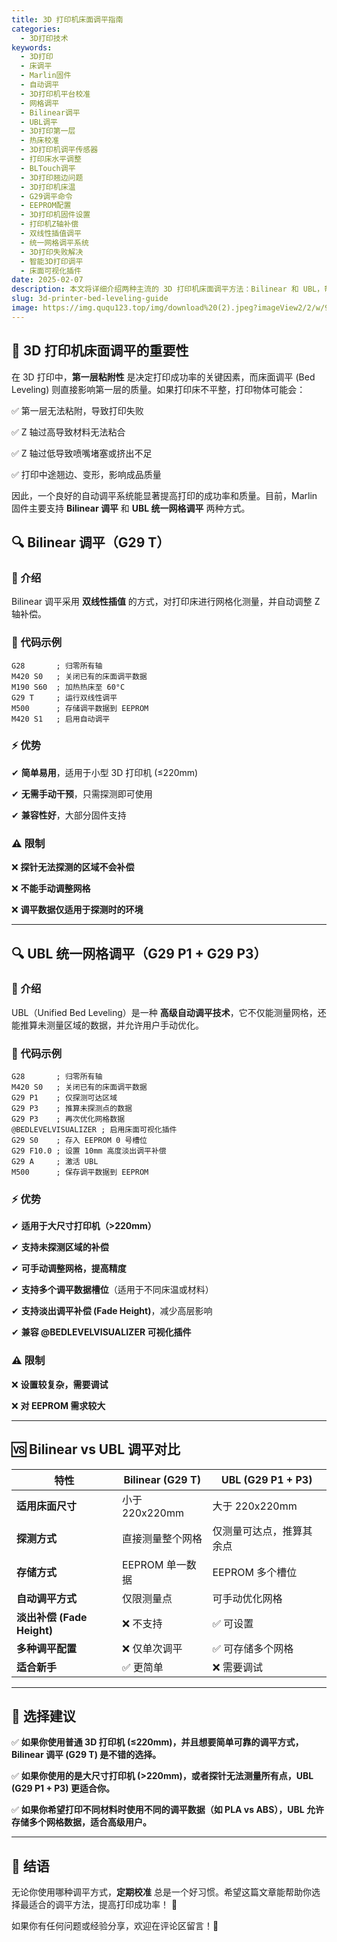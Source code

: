 ```yaml
---
title: 3D 打印机床面调平指南
categories:
  - 3D打印技术
keywords:
  - 3D打印
  - 床调平
  - Marlin固件
  - 自动调平
  - 3D打印机平台校准
  - 网格调平
  - Bilinear调平
  - UBL调平
  - 3D打印第一层
  - 热床校准
  - 3D打印机调平传感器
  - 打印床水平调整
  - BLTouch调平
  - 3D打印翘边问题
  - 3D打印机床温
  - G29调平命令
  - EEPROM配置
  - 3D打印机固件设置
  - 打印机Z轴补偿
  - 双线性插值调平
  - 统一网格调平系统
  - 3D打印失败解决
  - 智能3D打印调平
  - 床面可视化插件
date: 2025-02-07
description: 本文将详细介绍两种主流的 3D 打印机床面调平方法：Bilinear 和 UBL，帮助用户选择最适合自己的调平方式。
slug: 3d-printer-bed-leveling-guide
image: https://img.ququ123.top/img/download%20(2).jpeg?imageView2/2/w/900/h/480
---
```


## 📌 3D 打印机床面调平的重要性

在 3D 打印中，**第一层粘附性** 是决定打印成功率的关键因素，而床面调平 (Bed Leveling) 则直接影响第一层的质量。如果打印床不平整，打印物体可能会：

✅ 第一层无法粘附，导致打印失败

✅ Z 轴过高导致材料无法粘合

✅ Z 轴过低导致喷嘴堵塞或挤出不足

✅ 打印中途翘边、变形，影响成品质量

因此，一个良好的自动调平系统能显著提高打印的成功率和质量。目前，Marlin 固件主要支持 **Bilinear 调平** 和 **UBL 统一网格调平** 两种方式。

## 🔍 Bilinear 调平（G29 T）

### **📖 介绍**

Bilinear 调平采用 **双线性插值** 的方式，对打印床进行网格化测量，并自动调整 Z 轴补偿。

### **📜 代码示例**

```gcode
G28       ; 归零所有轴
M420 S0   ; 关闭已有的床面调平数据
M190 S60  ; 加热热床至 60°C
G29 T     ; 运行双线性调平
M500      ; 存储调平数据到 EEPROM
M420 S1   ; 启用自动调平
```

### **⚡ 优势**

✔ **简单易用**，适用于小型 3D 打印机 (≤220mm)

✔ **无需手动干预**，只需探测即可使用

✔ **兼容性好**，大部分固件支持

### **⚠️ 限制**

❌ **探针无法探测的区域不会补偿**

❌ **不能手动调整网格**

❌ **调平数据仅适用于探测时的环境**

---

## 🔍 UBL 统一网格调平（G29 P1 + G29 P3）

### **📖 介绍**

UBL（Unified Bed Leveling）是一种 **高级自动调平技术**，它不仅能测量网格，还能推算未测量区域的数据，并允许用户手动优化。

### **📜 代码示例**

```gcode
G28       ; 归零所有轴
M420 S0   ; 关闭已有的床面调平数据
G29 P1    ; 仅探测可达区域
G29 P3    ; 推算未探测点的数据
G29 P3    ; 再次优化网格数据
@BEDLEVELVISUALIZER ; 启用床面可视化插件
G29 S0    ; 存入 EEPROM 0 号槽位
G29 F10.0 ; 设置 10mm 高度淡出调平补偿
G29 A     ; 激活 UBL
M500      ; 保存调平数据到 EEPROM
```

### **⚡ 优势**

✔ **适用于大尺寸打印机（>220mm）**

✔ **支持未探测区域的补偿**

✔ **可手动调整网格，提高精度**

✔ **支持多个调平数据槽位**（适用于不同床温或材料）

✔ **支持淡出调平补偿 (Fade Height)**，减少高层影响

✔ **兼容 @BEDLEVELVISUALIZER 可视化插件**

### **⚠️ 限制**

❌ **设置较复杂，需要调试**

❌ **对 EEPROM 需求较大**

---

## 🆚 Bilinear vs UBL 调平对比

| 特性                       | Bilinear (G29 T) | UBL (G29 P1 + P3)        |
| -------------------------- | ---------------- | ------------------------ |
| **适用床面尺寸**           | 小于 220x220mm   | 大于 220x220mm           |
| **探测方式**               | 直接测量整个网格 | 仅测量可达点，推算其余点 |
| **存储方式**               | EEPROM 单一数据  | EEPROM 多个槽位          |
| **自动调平方式**           | 仅限测量点       | 可手动优化网格           |
| **淡出补偿 (Fade Height)** | ❌ 不支持        | ✅ 可设置                |
| **多种调平配置**           | ❌ 仅单次调平    | ✅ 可存储多个网格        |
| **适合新手**               | ✅ 更简单        | ❌ 需要调试              |

---

## 🎯 选择建议

✅ **如果你使用普通 3D 打印机 (≤220mm)，并且想要简单可靠的调平方式，Bilinear 调平 (G29 T) 是不错的选择。**

✅ **如果你使用的是大尺寸打印机 (>220mm)，或者探针无法测量所有点，UBL (G29 P1 + P3) 更适合你。**

✅ **如果你希望打印不同材料时使用不同的调平数据（如 PLA vs ABS），UBL 允许存储多个网格数据，适合高级用户。**

---

## 🔗 结语

无论你使用哪种调平方式，**定期校准** 总是一个好习惯。希望这篇文章能帮助你选择最适合的调平方法，提高打印成功率！ 🚀

如果你有任何问题或经验分享，欢迎在评论区留言！🎯
